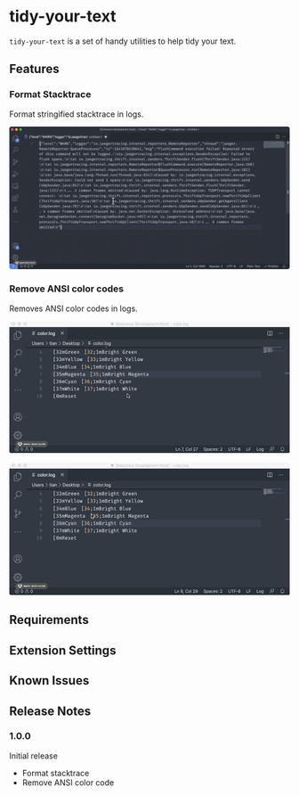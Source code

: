 # tidy-your-text

`tidy-your-text` is a set of handy utilities to help tidy your text.

## Features

### Format Stacktrace

Format stringified stacktrace in logs.

![Format stacktrace](images/feature-format-stacktrace.gif)

### Remove ANSI color codes

Removes ANSI color codes in logs.

![Remove from document](images/feature-remove-color-code-document.gif)

![Remove from selection](images/feature-remove-color-code-selection.gif)

## Requirements

## Extension Settings

## Known Issues

## Release Notes

### 1.0.0

Initial release

- Format stacktrace
- Remove ANSI color code
